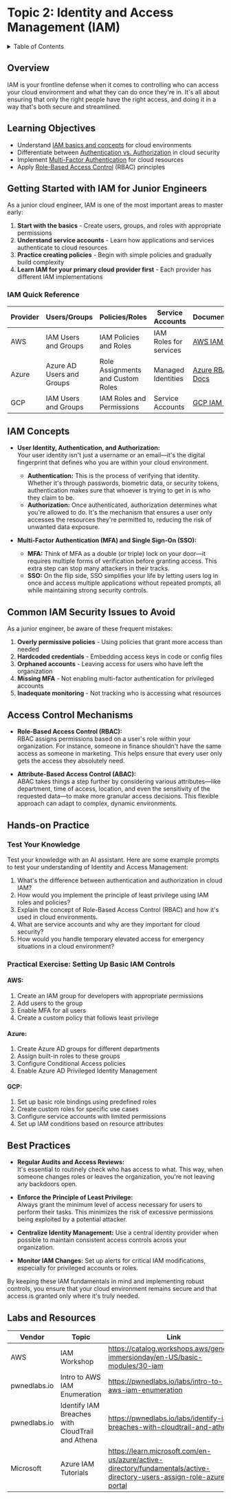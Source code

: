 # Topic 2: Identity and Access Management (IAM)

<details>
<summary>Table of Contents</summary>

- [Overview](#overview)
- [Learning Objectives](#learning-objectives)
- [Getting Started with IAM for Junior Engineers](#getting-started-with-iam-for-junior-engineers)
- [IAM Concepts](#iam-concepts)
- [Common IAM Security Issues to Avoid](#common-iam-security-issues-to-avoid)
- [Access Control Mechanisms](#access-control-mechanisms)
- [Hands-on Practice](#hands-on-practice)
  - [Test Your Knowledge](#test-your-knowledge)
  - [Practical Exercise: Setting Up Basic IAM Controls](#practical-exercise-setting-up-basic-iam-controls)
- [Best Practices](#best-practices)
- [Labs and Resources](#labs-and-resources)

</details>

## Overview

IAM is your frontline defense when it comes to controlling who can access your cloud environment and what they can do once they're in. It's all about ensuring that only the right people have the right access, and doing it in a way that's both secure and streamlined.

## Learning Objectives
- Understand [IAM basics and concepts](https://csrc.nist.gov/projects/access-control-policy-and-implementation-guides) for cloud environments
- Differentiate between [Authentication vs. Authorization](https://auth0.com/docs/get-started/identity-fundamentals/authentication-and-authorization) in cloud security
- Implement [Multi-Factor Authentication](https://cloud.google.com/identity/solutions/implement-mfa) for cloud resources
- Apply [Role-Based Access Control](https://learn.microsoft.com/en-us/azure/role-based-access-control/overview) (RBAC) principles

## Getting Started with IAM for Junior Engineers

As a junior cloud engineer, IAM is one of the most important areas to master early:

1. **Start with the basics** - Create users, groups, and roles with appropriate permissions
2. **Understand service accounts** - Learn how applications and services authenticate to cloud resources
3. **Practice creating policies** - Begin with simple policies and gradually build complexity
4. **Learn IAM for your primary cloud provider first** - Each provider has different IAM implementations

### IAM Quick Reference

| Provider | Users/Groups | Policies/Roles | Service Accounts | Documentation |
|----------|--------------|----------------|-------------------|---------------|
| AWS | IAM Users and Groups | IAM Policies and Roles | IAM Roles for services | [AWS IAM Docs](https://docs.aws.amazon.com/IAM/latest/UserGuide/introduction.html) |
| Azure | Azure AD Users and Groups | Role Assignments and Custom Roles | Managed Identities | [Azure RBAC Docs](https://learn.microsoft.com/en-us/azure/role-based-access-control/overview) |
| GCP | IAM Users and Groups | IAM Roles and Permissions | Service Accounts | [GCP IAM Docs](https://cloud.google.com/iam/docs/overview) |

## IAM Concepts

- **User Identity, Authentication, and Authorization:**  
    Your user identity isn't just a username or an email—it's the digital fingerprint that defines who you are within your cloud environment.
    
    - **Authentication:** This is the process of verifying that identity. Whether it's through passwords, biometric data, or security tokens, authentication makes sure that whoever is trying to get in is who they claim to be.
    - **Authorization:** Once authenticated, authorization determines what you're allowed to do. It's the mechanism that ensures a user only accesses the resources they're permitted to, reducing the risk of unwanted data exposure.
- **Multi-Factor Authentication (MFA) and Single Sign-On (SSO):**
    
    - **MFA:** Think of MFA as a double (or triple) lock on your door—it requires multiple forms of verification before granting access. This extra step can stop many attackers in their tracks.
    - **SSO:** On the flip side, SSO simplifies your life by letting users log in once and access multiple applications without repeated prompts, all while maintaining strong security controls.

## Common IAM Security Issues to Avoid

As a junior engineer, be aware of these frequent mistakes:

1. **Overly permissive policies** - Using policies that grant more access than needed
2. **Hardcoded credentials** - Embedding access keys in code or config files
3. **Orphaned accounts** - Leaving access for users who have left the organization
4. **Missing MFA** - Not enabling multi-factor authentication for privileged accounts
5. **Inadequate monitoring** - Not tracking who is accessing what resources

## Access Control Mechanisms

- **Role-Based Access Control (RBAC):**  
    RBAC assigns permissions based on a user's role within your organization. For instance, someone in finance shouldn't have the same access as someone in marketing. This helps ensure that every user only gets the access they absolutely need.
    
- **Attribute-Based Access Control (ABAC):**  
    ABAC takes things a step further by considering various attributes—like department, time of access, location, and even the sensitivity of the requested data—to make more granular access decisions. This flexible approach can adapt to complex, dynamic environments.
    
## Hands-on Practice

### Test Your Knowledge

Test your knowledge with an AI assistant. Here are some example prompts to test your understanding of Identity and Access Management:

1. What's the difference between authentication and authorization in cloud IAM?
2. How would you implement the principle of least privilege using IAM roles and policies?
3. Explain the concept of Role-Based Access Control (RBAC) and how it's used in cloud environments.
4. What are service accounts and why are they important for cloud security?
5. How would you handle temporary elevated access for emergency situations in a cloud environment?

### Practical Exercise: Setting Up Basic IAM Controls

#### AWS:
1. Create an IAM group for developers with appropriate permissions
2. Add users to the group
3. Enable MFA for all users
4. Create a custom policy that follows least privilege

#### Azure:
1. Create Azure AD groups for different departments
2. Assign built-in roles to these groups
3. Configure Conditional Access policies
4. Enable Azure AD Privileged Identity Management

#### GCP:
1. Set up basic role bindings using predefined roles
2. Create custom roles for specific use cases
3. Configure service accounts with limited permissions
4. Set up IAM conditions based on resource attributes

## Best Practices

- **Regular Audits and Access Reviews:**  
    It's essential to routinely check who has access to what. This way, when someone changes roles or leaves the organization, you're not leaving any backdoors open.
    
- **Enforce the Principle of Least Privilege:**  
    Always grant the minimum level of access necessary for users to perform their tasks. This minimizes the risk of excessive permissions being exploited by a potential attacker.
    
- **Centralize Identity Management:**
    Use a central identity provider when possible to maintain consistent access controls across your organization.

- **Monitor IAM Changes:**
    Set up alerts for critical IAM modifications, especially for privileged accounts or roles.

By keeping these IAM fundamentals in mind and implementing robust controls, you ensure that your cloud environment remains secure and that access is granted only where it's truly needed.

## Labs and Resources

| Vendor       | Topic                                            | Link                                                                       |
| ------------ | ------------------------------------------------ | -------------------------------------------------------------------------- |
| AWS          | IAM Workshop                                     | https://catalog.workshops.aws/general-immersionday/en-US/basic-modules/30-iam |
| pwnedlabs.io | Intro to AWS IAM Enumeration                     | https://pwnedlabs.io/labs/intro-to-aws-iam-enumeration                     |
| pwnedlabs.io | Identify IAM Breaches with CloudTrail and Athena | https://pwnedlabs.io/labs/identify-iam-breaches-with-cloudtrail-and-athena |
| Microsoft    | Azure IAM Tutorials                              | https://learn.microsoft.com/en-us/azure/active-directory/fundamentals/active-directory-users-assign-role-azure-portal |